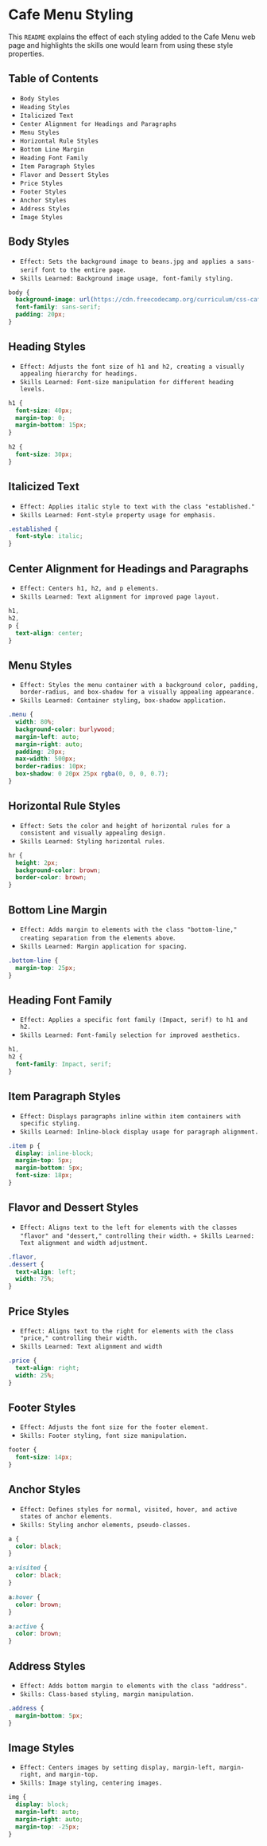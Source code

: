 # Cafe Menu Styling

This `README` explains the effect of each styling added to the Cafe Menu web page and highlights the skills one would learn from using these style properties.

## Table of Contents

- `Body Styles`
- `Heading Styles`
- `Italicized Text`
- `Center Alignment for Headings and Paragraphs`
- `Menu Styles`
- `Horizontal Rule Styles`
- `Bottom Line Margin`
- `Heading Font Family`
- `Item Paragraph Styles`
- `Flavor and Dessert Styles`
- `Price Styles`
- `Footer Styles`
- `Anchor Styles`
- `Address Styles`
- `Image Styles`

## Body Styles

- `Effect: Sets the background image to beans.jpg and applies a sans-serif font to the entire page`.
- `Skills Learned: Background image usage, font-family styling.`

```css
body {
  background-image: url(https://cdn.freecodecamp.org/curriculum/css-cafe/beans.jpg);
  font-family: sans-serif;
  padding: 20px;
}
```

## Heading Styles

- `Effect: Adjusts the font size of h1 and h2, creating a visually appealing hierarchy for headings.`
- `Skills Learned: Font-size manipulation for different heading levels.`

```css
h1 {
  font-size: 40px;
  margin-top: 0;
  margin-bottom: 15px;
}

h2 {
  font-size: 30px;
}
```

## Italicized Text

- `Effect: Applies italic style to text with the class "established."`
- `Skills Learned: Font-style property usage for emphasis.`

```css
.established {
  font-style: italic;
}
```

## Center Alignment for Headings and Paragraphs

- `Effect: Centers h1, h2, and p elements.`
- `Skills Learned: Text alignment for improved page layout.`

```css
h1,
h2,
p {
  text-align: center;
}
```

## Menu Styles

- `Effect: Styles the menu container with a background color, padding, border-radius, and box-shadow for a visually appealing appearance.`
- `Skills Learned: Container styling, box-shadow application.`

```css
.menu {
  width: 80%;
  background-color: burlywood;
  margin-left: auto;
  margin-right: auto;
  padding: 20px;
  max-width: 500px;
  border-radius: 10px;
  box-shadow: 0 20px 25px rgba(0, 0, 0, 0.7);
}
```

## Horizontal Rule Styles

- `Effect: Sets the color and height of horizontal rules for a consistent and visually appealing design.`
- `Skills Learned: Styling horizontal rules`.

```css
hr {
  height: 2px;
  background-color: brown;
  border-color: brown;
}
```

## Bottom Line Margin

- `Effect: Adds margin to elements with the class "bottom-line," creating separation from the elements above`.
- `Skills Learned: Margin application for spacing.`

```css
.bottom-line {
  margin-top: 25px;
}
```

## Heading Font Family

- `Effect: Applies a specific font family (Impact, serif) to h1 and h2.`
- `Skills Learned: Font-family selection for improved aesthetics.`

```css
h1,
h2 {
  font-family: Impact, serif;
}
```

## Item Paragraph Styles

- `Effect: Displays paragraphs inline within item containers with specific styling.`
- `Skills Learned: Inline-block display usage for paragraph alignment.`

```css
.item p {
  display: inline-block;
  margin-top: 5px;
  margin-bottom: 5px;
  font-size: 18px;
}
```

## Flavor and Dessert Styles

- `Effect: Aligns text to the left for elements with the classes "flavor" and "dessert," controlling their width.` +` Skills Learned: Text alignment and width adjustment.`

```css
.flavor,
.dessert {
  text-align: left;
  width: 75%;
}
```

## Price Styles

- `Effect: Aligns text to the right for elements with the class "price," controlling their width.`
- `Skills Learned: Text alignment and width`

```css
.price {
  text-align: right;
  width: 25%;
}
```

## Footer Styles

- `Effect: Adjusts the font size for the footer element.`
- `Skills: Footer styling, font size manipulation.`

```css
footer {
  font-size: 14px;
}
```
 ## Anchor Styles
+ `Effect: Defines styles for normal, visited, hover, and active states of anchor elements.`
+ `Skills: Styling anchor elements, pseudo-classes.`
```css
a {
  color: black;
}

a:visited {
  color: black;
}

a:hover {
  color: brown;
}

a:active {
  color: brown;
}
```

## Address Styles
+ `Effect: Adds bottom margin to elements with the class "address".`
+ `Skills: Class-based styling, margin manipulation.`
```css
.address {
  margin-bottom: 5px;
}
```
## Image Styles
+ `Effect: Centers images by setting display, margin-left, margin-right, and margin-top.`
+ `Skills: Image styling, centering images.`
```css
img {
  display: block;
  margin-left: auto;
  margin-right: auto;
  margin-top: -25px;
}
```